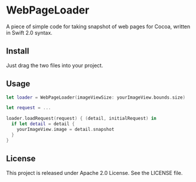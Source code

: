 # WebPageLoader

A piece of simple code for taking snapshot of web pages for Cocoa, written in Swift 2.0 syntax.

## Install

Just drag the two files into your project.

## Usage

```swift
let loader = WebPageLoader(imageViewSize: yourImageView.bounds.size)

let request = ...

loader.loadRequest(request) { (detail, initialRequest) in
  if let detail = detail {
    yourImageView.image = detail.snapshot
  }
}
```

## License

This project is released under Apache 2.0 License. See the LICENSE file.
